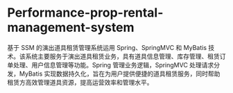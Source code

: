 # Performance-prop-rental-management-system
基于 SSM 的演出道具租赁管理系统运用 Spring、SpringMVC 和 MyBatis 技术。该系统主要服务于演出道具租赁业务，具有道具信息管理、库存管理、租赁订单处理、用户信息管理等功能。Spring 管理业务逻辑，SpringMVC 处理请求分发，MyBatis 实现数据持久化，旨在为用户提供便捷的道具租赁服务，同时帮助租赁方高效管理道具资源，提高运营效率和管理水平。
